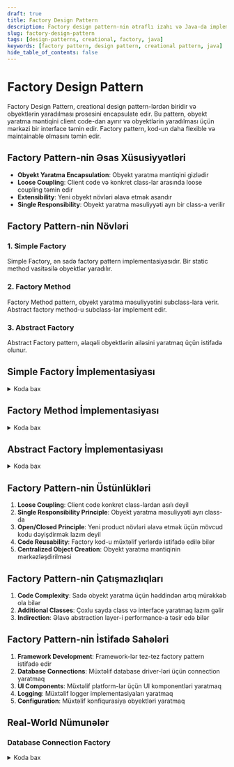 ```yaml
---
draft: true
title: Factory Design Pattern
description: Factory design pattern-nin ətraflı izahı və Java-da implementasiyası
slug: factory-design-pattern
tags: [design-patterns, creational, factory, java]
keywords: [factory pattern, design pattern, creational pattern, java]
hide_table_of_contents: false
---
```


# Factory Design Pattern


Factory Design Pattern, creational design pattern-lərdən biridir və obyektlərin yaradılması prosesini encapsulate edir. Bu pattern, obyekt yaratma məntiqini client code-dan ayırır və obyektlərin yaradılması üçün mərkəzi bir interface təmin edir. Factory pattern, kod-un daha flexible və maintainable olmasını təmin edir.

## Factory Pattern-nin Əsas Xüsusiyyətləri

- **Obyekt Yaratma Encapsulation**: Obyekt yaratma məntiqini gizlədir
- **Loose Coupling**: Client code və konkret class-lar arasında loose coupling təmin edir
- **Extensibility**: Yeni obyekt növləri əlavə etmək asandır
- **Single Responsibility**: Obyekt yaratma məsuliyyəti ayrı bir class-a verilir

## Factory Pattern-nin Növləri

### 1. Simple Factory

Simple Factory, ən sadə factory pattern implementasiyasıdır. Bir static method vasitəsilə obyektlər yaradılır.

### 2. Factory Method

Factory Method pattern, obyekt yaratma məsuliyyətini subclass-lara verir. Abstract factory method-u subclass-lar implement edir.

### 3. Abstract Factory

Abstract Factory pattern, əlaqəli obyektlərin ailəsini yaratmaq üçün istifadə olunur.

## Simple Factory İmplementasiyası


<details>
<summary>Koda bax</summary>

```java
// Product interface
interface Shape {
    void draw();
}

// Concrete Products
class Circle implements Shape {
    @Override
    public void draw() {
        System.out.println("Dairə çəkilir");
    }
}

class Rectangle implements Shape {
    @Override
    public void draw() {
        System.out.println("Düzbucaqlı çəkilir");
    }
}

class Square implements Shape {
    @Override
    public void draw() {
        System.out.println("Kvadrat çəkilir");
    }
}

// Simple Factory
class ShapeFactory {
    public static Shape createShape(String shapeType) {
        if (shapeType == null) {
            return null;
        }
        
        switch (shapeType.toLowerCase()) {
            case "circle":
                return new Circle();
            case "rectangle":
                return new Rectangle();
            case "square":
                return new Square();
            default:
                throw new IllegalArgumentException("Naməlum shape növü: " + shapeType);
        }
    }
}

// Client code
public class SimpleFactoryExample {
    public static void main(String[] args) {
        // Factory vasitəsilə obyektlər yaratmaq
        Shape circle = ShapeFactory.createShape("circle");
        Shape rectangle = ShapeFactory.createShape("rectangle");
        Shape square = ShapeFactory.createShape("square");
        
        // Obyektləri istifadə etmək
        circle.draw();
        rectangle.draw();
        square.draw();
    }
}
```
</details>

## Factory Method İmplementasiyası


<details>
<summary>Koda bax</summary>

```java
// Product interface
interface Vehicle {
    void start();
    void stop();
}

// Concrete Products
class Car implements Vehicle {
    @Override
    public void start() {
        System.out.println("Avtomobil işə salınır");
    }
    
    @Override
    public void stop() {
        System.out.println("Avtomobil dayandırılır");
    }
}

class Motorcycle implements Vehicle {
    @Override
    public void start() {
        System.out.println("Motosikl işə salınır");
    }
    
    @Override
    public void stop() {
        System.out.println("Motosikl dayandırılır");
    }
}

class Truck implements Vehicle {
    @Override
    public void start() {
        System.out.println("Yük maşını işə salınır");
    }
    
    @Override
    public void stop() {
        System.out.println("Yük maşını dayandırılır");
    }
}

// Abstract Creator
abstract class VehicleFactory {
    // Factory method - subclass-lar implement edəcək
    public abstract Vehicle createVehicle();
    
    // Template method - factory method-u istifadə edir
    public void deliverVehicle() {
        Vehicle vehicle = createVehicle();
        System.out.println("Nəqliyyat vasitəsi hazırlanır...");
        vehicle.start();
        System.out.println("Nəqliyyat vasitəsi təhvil verilir");
    }
}

// Concrete Creators
class CarFactory extends VehicleFactory {
    @Override
    public Vehicle createVehicle() {
        return new Car();
    }
}

class MotorcycleFactory extends VehicleFactory {
    @Override
    public Vehicle createVehicle() {
        return new Motorcycle();
    }
}

class TruckFactory extends VehicleFactory {
    @Override
    public Vehicle createVehicle() {
        return new Truck();
    }
}

// Client code
public class FactoryMethodExample {
    public static void main(String[] args) {
        // Müxtəlif factory-lər yaratmaq
        VehicleFactory carFactory = new CarFactory();
        VehicleFactory motorcycleFactory = new MotorcycleFactory();
        VehicleFactory truckFactory = new TruckFactory();
        
        // Factory-lər vasitəsilə nəqliyyat vasitələri yaratmaq və təhvil vermək
        System.out.println("=== Avtomobil ===");
        carFactory.deliverVehicle();
        
        System.out.println("\n=== Motosikl ===");
        motorcycleFactory.deliverVehicle();
        
        System.out.println("\n=== Yük maşını ===");
        truckFactory.deliverVehicle();
    }
}
```
</details>

## Abstract Factory İmplementasiyası


<details>
<summary>Koda bax</summary>

```java
// Abstract Products
interface Button {
    void render();
    void onClick();
}

interface Checkbox {
    void render();
    void toggle();
}

// Windows Products
class WindowsButton implements Button {
    @Override
    public void render() {
        System.out.println("Windows button render edilir");
    }
    
    @Override
    public void onClick() {
        System.out.println("Windows button click edilir");
    }
}

class WindowsCheckbox implements Checkbox {
    @Override
    public void render() {
        System.out.println("Windows checkbox render edilir");
    }
    
    @Override
    public void toggle() {
        System.out.println("Windows checkbox toggle edilir");
    }
}

// Mac Products
class MacButton implements Button {
    @Override
    public void render() {
        System.out.println("Mac button render edilir");
    }
    
    @Override
    public void onClick() {
        System.out.println("Mac button click edilir");
    }
}

class MacCheckbox implements Checkbox {
    @Override
    public void render() {
        System.out.println("Mac checkbox render edilir");
    }
    
    @Override
    public void toggle() {
        System.out.println("Mac checkbox toggle edilir");
    }
}

// Abstract Factory
interface GUIFactory {
    Button createButton();
    Checkbox createCheckbox();
}

// Concrete Factories
class WindowsFactory implements GUIFactory {
    @Override
    public Button createButton() {
        return new WindowsButton();
    }
    
    @Override
    public Checkbox createCheckbox() {
        return new WindowsCheckbox();
    }
}

class MacFactory implements GUIFactory {
    @Override
    public Button createButton() {
        return new MacButton();
    }
    
    @Override
    public Checkbox createCheckbox() {
        return new MacCheckbox();
    }
}

// Client code
class Application {
    private Button button;
    private Checkbox checkbox;
    
    public Application(GUIFactory factory) {
        button = factory.createButton();
        checkbox = factory.createCheckbox();
    }
    
    public void render() {
        button.render();
        checkbox.render();
    }
    
    public void interact() {
        button.onClick();
        checkbox.toggle();
    }
}

public class AbstractFactoryExample {
    public static void main(String[] args) {
        // Operating system-ə görə factory seçmək
        String osName = System.getProperty("os.name").toLowerCase();
        GUIFactory factory;
        
        if (osName.contains("windows")) {
            factory = new WindowsFactory();
            System.out.println("Windows GUI Factory istifadə edilir");
        } else {
            factory = new MacFactory();
            System.out.println("Mac GUI Factory istifadə edilir");
        }
        
        // Application yaratmaq və istifadə etmək
        Application app = new Application(factory);
        app.render();
        app.interact();
    }
}
```
</details>

## Factory Pattern-nin Üstünlükləri

1. **Loose Coupling**: Client code konkret class-lardan asılı deyil
2. **Single Responsibility Principle**: Obyekt yaratma məsuliyyəti ayrı class-da
3. **Open/Closed Principle**: Yeni product növləri əlavə etmək üçün mövcud kodu dəyişdirmək lazım deyil
4. **Code Reusability**: Factory kod-u müxtəlif yerlərdə istifadə edilə bilər
5. **Centralized Object Creation**: Obyekt yaratma məntiqinin mərkəzləşdirilməsi

## Factory Pattern-nin Çatışmazlıqları

1. **Code Complexity**: Sadə obyekt yaratma üçün həddindən artıq mürəkkəb ola bilər
2. **Additional Classes**: Çoxlu sayda class və interface yaratmaq lazım gəlir
3. **Indirection**: Əlavə abstraction layer-i performance-a təsir edə bilər

## Factory Pattern-nin İstifadə Sahələri

1. **Framework Development**: Framework-lər tez-tez factory pattern istifadə edir
2. **Database Connections**: Müxtəlif database driver-ləri üçün connection yaratmaq
3. **UI Components**: Müxtəlif platform-lar üçün UI komponentləri yaratmaq
4. **Logging**: Müxtəlif logger implementasiyaları yaratmaq
5. **Configuration**: Müxtəlif konfiqurasiya obyektləri yaratmaq

## Real-World Nümunələr

### Database Connection Factory


<details>
<summary>Koda bax</summary>

```java
interface DatabaseConnection {
    void connect();
    void disconnect();
}

class MySQLConnection implements DatabaseConnection {
    @Override
    public void connect() {
        System.out.println("MySQL-ə qoşulur");
    }
    
    @Override
    public void disconnect() {
        System.out.println("MySQL-dən ayrılır");
    }
}

class PostgreSQLConnection implements DatabaseConnection {
    @Override
    public void connect() {
        System.out.println("PostgreSQL-ə qoşulur");
    }
    
    @Override
    public void disconnect() {
        System.out.println("PostgreSQL-dən ayrılır");
    }
}

class DatabaseConnectionFactory {
    public static DatabaseConnection createConnection(String dbType) {
        switch (dbType.toLowerCase()) {
            case "mysql":
                return new MySQLConnection();
            case "postgresql":
                return new PostgreSQLConnection();
            default:
                throw new IllegalArgumentException("Dəstəklənməyən database növü: " + dbType);
        }
    }
}
```
</details>

